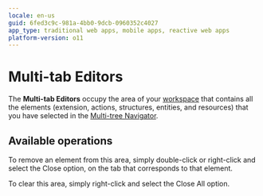 ```yaml
---
locale: en-us
guid: 6fed3c9c-981a-4bb0-9dcb-0960352c4027
app_type: traditional web apps, mobile apps, reactive web apps
platform-version: o11
---
```


# Multi-tab Editors

The **Multi-tab Editors** occupy the area of your [workspace](<workspace.md>) that contains all the elements (extension, actions, structures, entities, and resources) that you have selected in the [Multi-tree Navigator](<multi-tree-navigator.md>).

## Available operations

To remove an element from this area, simply double-click or right-click and select the Close option, on the tab that corresponds to that element.

To clear this area, simply right-click and select the Close All option.
